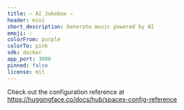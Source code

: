 ```yaml
---
title: — AI Jukebox —
header: mini
short_description: Generate music powered by AI
emoji: 🎶
colorFrom: purple
colorTo: pink
sdk: docker
app_port: 3000
pinned: false
license: mit
---
```


Check out the configuration reference at https://huggingface.co/docs/hub/spaces-config-reference
